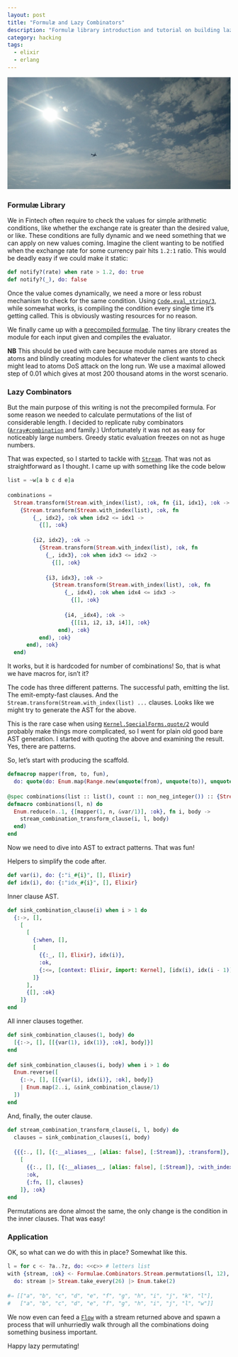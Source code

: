```yaml
---
layout: post
title: "Formulæ and Lazy Combinators"
description: "Formulæ library introduction and tutorial on building lazy combinators"
category: hacking
tags:
  - elixir
  - erlang
---
```


![The airplace in the sky](img/airplane-sun-sky.jpg)

### Formulæ Library

We in Fintech often require to check the values for simple arithmetic conditions,
like whether the exchange rate is greater than the desired value, or like.
These conditions are fully dynamic and we need something that we can apply
on new values coming. Imagine the client wanting to be notified when the exchange
rate for some currency pair hits `1.2:1` ratio. This would be deadly easy if
we could make it static:

```elixir
def notify?(rate) when rate > 1.2, do: true
def notify?(_), do: false
```

Once the value comes dynamically, we need a more or less robust mechanism to check
for the same condition. Using [`Code.eval_string/3`](https://hexdocs.pm/elixir/master/Code.html?#eval_string/3), while somewhat works, is compiling the condition every single
time it’s getting called. This is obviously wasting resources for no reason.

We finally came up with a [precompiled formulae](https://hexdocs.pm/formulae/Formulae.html#content). The tiny library creates the module for each input given and compiles the evaluator.

**NB** This should be used with care because module names are stored as atoms and
blindly creating modules for whatever the client wants to check might lead to
atoms DoS attack on the long run. We use a maximal allowed step of 0.01 which
gives at most 200 thousand atoms in the worst scenario.

### Lazy Combinators

But the main purpose of this writing is not the precompiled formula. For some
reason we needed to calculate permutations of the list of considerable length.
I decided to replicate ruby combinators ([`Array#combination`](https://ruby-doc.org/core/Array.html#method-i-combination) and family.) Unfortunately it was not as easy
for noticeably large numbers. Greedy static evaluation freezes on not as huge numbers.

That was expected, so I started to tackle with [`Stream`](https://hexdocs.pm/elixir/master/Stream.html). That was not as straightforward as I thought. I came up with something like the code below

```elixir
list = ~w[a b c d e]a

combinations =
  Stream.transform(Stream.with_index(list), :ok, fn {i1, idx1}, :ok ->
    {Stream.transform(Stream.with_index(list), :ok, fn
        {_, idx2}, :ok when idx2 <= idx1 ->
          {[], :ok}

        {i2, idx2}, :ok ->
          {Stream.transform(Stream.with_index(list), :ok, fn
            {_, idx3}, :ok when idx3 <= idx2 ->
              {[], :ok}

            {i3, idx3}, :ok ->
              {Stream.transform(Stream.with_index(list), :ok, fn
                  {_, idx4}, :ok when idx4 <= idx3 ->
                    {[], :ok}

                  {i4, _idx4}, :ok ->
                    {[[i1, i2, i3, i4]], :ok}
                end), :ok}
          end), :ok}
      end), :ok}
  end)
```

It works, but it is hardcoded for number of combinations! So, that is what
we have macros for, isn’t it?

The code has three different patterns. The successful path, emitting the list.
The emit-empty-fast clauses. And the `Stream.transform(Stream.with_index(list) ...`
clauses. Looks like we might try to generate the AST for the above.

This is the rare case when using [`Kernel.SpecialForms.quote/2`](https://hexdocs.pm/elixir/master/Kernel.SpecialForms.html?#quote/2) would probably make things more complicated, so
I went for plain old good bare AST generation. I started with quoting the above
and examining the result. Yes, there are patterns.

So, let’s start with producing the scaffold.

```elixir
defmacrop mapper(from, to, fun),
  do: quote(do: Enum.map(Range.new(unquote(from), unquote(to)), unquote(fun)))

@spec combinations(list :: list(), count :: non_neg_integer()) :: {Stream.t(), :ok}
defmacro combinations(l, n) do
  Enum.reduce(n..1, {[mapper(1, n, &var/1)], :ok}, fn i, body ->
    stream_combination_transform_clause(i, l, body)
  end)
end
```

Now we need to dive into AST to extract patterns. That was fun!

Helpers to simplify the code after.

```elixir
def var(i), do: {:"i_#{i}", [], Elixir}
def idx(i), do: {:"idx_#{i}", [], Elixir}
```

Inner clause AST.

```elixir
def sink_combination_clause(i) when i > 1 do
  {:->, [],
    [
      [
        {:when, [],
        [
          {{:_, [], Elixir}, idx(i)},
          :ok,
          {:<=, [context: Elixir, import: Kernel], [idx(i), idx(i - 1)]}
        ]}
      ],
      {[], :ok}
    ]}
end
```

All inner clauses together.

```elixir
def sink_combination_clauses(1, body) do
  [{:->, [], [[{var(1), idx(1)}, :ok], body]}]
end

def sink_combination_clauses(i, body) when i > 1 do
  Enum.reverse([
    {:->, [], [[{var(i), idx(i)}, :ok], body]}
    | Enum.map(2..i, &sink_combination_clause/1)
  ])
end
```

And, finally, the outer clause.

```elixir
def stream_combination_transform_clause(i, l, body) do
  clauses = sink_combination_clauses(i, body)

  {{{:., [], [{:__aliases__, [alias: false], [:Stream]}, :transform]}, [],
    [
      {{:., [], [{:__aliases__, [alias: false], [:Stream]}, :with_index]}, [], [l]},
      :ok,
      {:fn, [], clauses}
    ]}, :ok}
end
```

Permutations are done almost the same, the only change is the condition
in the inner clauses. That was easy!

### Application

OK, so what can we do with this in place? Somewhat like this.

```elixir
l = for c <- ?a..?z, do: <<c>> # letters list
with {stream, :ok} <- Formulae.Combinators.Stream.permutations(l, 12),
  do: stream |> Stream.take_every(26) |> Enum.take(2)

#⇒ [["a", "b", "c", "d", "e", "f", "g", "h", "i", "j", "k", "l"],
#   ["a", "b", "c", "d", "e", "f", "g", "h", "i", "j", "l", "w"]]
```

We now even can feed a [`Flow`](https://hexdocs.pm/flow/Flow.html) with a stream
returned above and spawn a process that will unhurriedly walk through all the
combinations doing something business important.

Happy lazy permutating!
